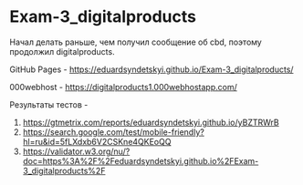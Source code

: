# Exam-3_digitalproducts

Начал делать раньше, чем получил сообщение об cbd, поэтому продолжил digitalproducts.

GitHub Pages - https://eduardsyndetskyi.github.io/Exam-3_digitalproducts/

000webhost - https://digitalproducts1.000webhostapp.com/

Результаты тестов - 
1) https://gtmetrix.com/reports/eduardsyndetskyi.github.io/yBZTRWrB
2) https://search.google.com/test/mobile-friendly?hl=ru&id=5fLXdxb6V2CSKne4QKEoQQ
3) https://validator.w3.org/nu/?doc=https%3A%2F%2Feduardsyndetskyi.github.io%2FExam-3_digitalproducts%2F

